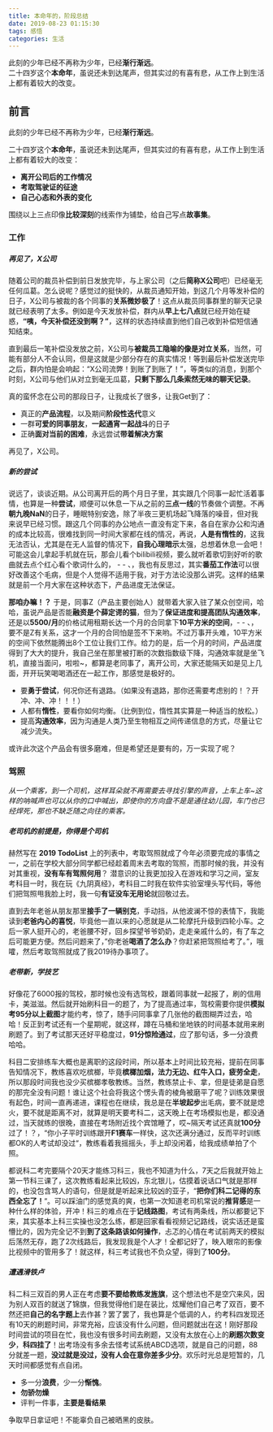 ```yaml
---
title: 本命年的，阶段总结
date: 2019-08-23 01:15:30
tags: 感悟
categories: 生活
---
```


此刻的少年已经不再称为少年，已经**渐行渐远**。  
二十四岁这个**本命年**，虽说还未到达尾声，但其实过的有喜有悲，从工作上到生活上都有着较大的改变。

<!-- more -->

## 前言

此刻的少年已经不再称为少年，已经**渐行渐远**。  

二十四岁这个**本命年**，虽说还未到达尾声，但其实过的有喜有悲，从工作上到生活上都有着较大的改变：

- **离开公司后的工作情况**
- **考取驾驶证的征途**
- **自己心态和外表的变化**

围绕以上三点印像**比较深刻**的线索作为铺垫，给自己写点**故事集**。

### 工作

##### 再见了，X公司

随着公司的裁员补偿到前日发放完毕，与上家公司（之后**简称X公司**吧）已经毫无任何瓜葛。怎么说呢？感觉过的挺快的，从裁员通知开始，到这几个月等发补偿的日子，X公司与被裁的各个同事的**关系微妙极了**！这点从裁员同事群里的聊天记录就已经表明了太多。例如是今天发放补偿，群内从**早上七八点**就已经开始在疑惑，**“咦，今天补偿还没到啊？”**，这样的状态持续直到他们自己收到补偿短信通知结束。

直到最后一笔补偿没发放之前，X公司与**被裁员工隐喻的像是对立关系**，当然，可能有部分人不会认同，但是这就是少部分存在的真实情况！等到最后补偿发送完毕之后，群内怕是会响起：“X公司流弊！到账了到账了！”，等类似的消息，到那个时刻，X公司与他们从对立到毫无瓜葛，**只剩下那么几条索然无味的聊天记录**。

真的蛮怀念在公司的那段日子，让我成长了很多，让我Get到了：  

- 真正的**产品流程**，以及期间**阶段性迭代**意义
- 一群**可爱的同事朋友**，**一起通宵一起战斗**的日子
- 正确**面对当前的困难**，永远尝试**带着解决方案**

再见了，X公司。

##### 新的尝试

说远了，谈谈近期。从公司离开后的两个月日子里，其实跟几个同事一起忙活着事情，也算是一种**尝试**，顺便可以休息一下从之前的**三点一线**的节奏做个调整。不再**朝九晚NaN**的日子，睡眠特别安逸，除了半夜三更机场起飞降落的噪音，但对我来说早已经习惯。跟这几个同事的办公地点一直没有定下来，各自在家办公和沟通的成本比较高，很难找到同一时间大家都在线的情况，再说，**人是有惰性的**，这我无法否认，尤其是在无人监督的情况下，**自我心理暗示**太强，总想着休息一会吧！可能这会儿拿起手机就在玩，那会儿看个bilibili视频，要么就听着歌切到好听的歌曲就去点个红心看个歌词什么的， - - 、，我也有反思过，其实**番茄工作法**可以很好改善这个毛病，但是个人觉得不适用于我，对于方法论没那么讲究。这样的结果就是前一个月大家在这种状态下，产品进度无法保证。

**那咱办嘛！？** 于是，同事Z（产品主要创始人）就带着大家入驻了某众创空间，哈哈，虽说产品是否能**融资是个薛定谔的猫**，但为了**保证进度和提高团队沟通效率**，还是以**5500/月**的价格试用租期长达一个月的合同拿下**10平方米的空间**，- - 、，要不是Z有关系，这才一个月的合同怕是签不下来哟。不过万事开头难，10平方米的空间下依然能腾出8个工位让我们工作。给力的是，后一个月的时间，产品进度得到了大大的提升，我自己坐在那里被打断的次数指数级下降，沟通效率就是坐飞机，直接当面问，啦啦~，都算是老同事了，离开公司，大家还能隔天如是见上几面，开开玩笑喝喝酒还在一起工作，那感觉是极好的。

- 要**勇于尝试**，何况你还有退路。（如果没有退路，那你还需要考虑别的！？开冲、冲、冲！！！）
- 人都有**惰性**，要看你如何均衡。（比例到位，惰性其实算是一种适当的放松。）  
- 提高**沟通效率**，因为沟通是人类乃至生物相互之间传递信息的方式，尽量让它减少流失。  

或许此次这个产品会有很多磨难，但是希望还是要有的，万一实现了呢？



### 驾照

*从一个乘客，到一个司机，这样耳朵就不再需要去寻找引擎的声音，上车上车~这样的呐喊声也可以从你的口中喊出，即使你的方向盘不是是通往幼儿园，车门也已经焊死，那也不缺乏随之向往的乘客。*

##### 老司机的前提是，你得是个司机

赫然写在 **2019 TodoList** 上的列表中，考取驾照就成了今年必须要完成的事情之一，之前在学校大部分同学都已经趁着周末去考取的驾照，而那时候的我，并没有对其重视，**没有车有驾照何用**？ 潜意识的让我更加投入在游戏和学习之间，室友考科目一时，我在玩《九阴真经》，考科目二时我在软件实验室埋头写代码，等他们把驾照甩我脸上时，我一句**有证没车无用论**就回敬过去。

直到去年老爸从朋友那里**接手了一辆别克**，手动挡，从他波澜不惊的表情下，我能读到**老爸内心的喜悦**，毕竟他一直以来的心愿就是从二轮摩托升级到四轮小车。之后一家人挺开心的，老爸腰不好，回乡探望爷爷奶奶，走走亲戚什么的，有了车之后可能更方便。然后问题来了，”你老爸**喝酒了怎么办**？你赶紧把驾照给考了。”，哦嚯，然后考取驾照就成了我2019待办事项了。


##### 老带新，学技艺

好像花了6000报的驾校，那时候也没有选驾校，跟着同事就一起报了，刷的信用卡，美滋滋。然后就开始刷科目一的题了，为了提高通过率，驾校需要你提供**模拟考95分以上截图**才能约考，惊了，随手问同事拿了几张他的截图糊弄过去，哈哈！反正到考试还有一个星期呢，就这样，蹲在马桶和坐地铁的时间基本就用来刷刷题了。到了考试那天还好平稳度过，**91分惊险通过**，应了那句话，多一分浪费哈哈。

科目二安排练车大概也是离职的这段时间，所以基本上时间比较充裕，提前在同事告知情况下，教练喜欢吃槟榔，毕竟**槟榔加烟，法力无边、红牛入口，疲劳全走**，所以那段时间我也没少买槟榔孝敬教练。当然，教练禁止卡、拿，但是徒弟是自愿的那完全没有问题！谁让这个社会将我这个愣头青的棱角被磨平了呢？训练效果很有起色，时间一直再递进，课程也在继续，我总是在**半坡起步**出毛病，要不就是熄火，要不就是距离不对，就算是明天要考科二，这天晚上在考场模拟也是，都没通过，当天就练的很晚，直接在考场附近找个宾馆睡了，哎~隔天考试还真就**100分**过了！？，“你小子平时训练跟开**F1赛车**一样快，这次还满分通过，反而平时训练都OK的人考试却没过“，教练看着我摇摇头，手上却没闲着，给我成绩单拍了个照。

都说科二考完要隔个20天才能练习科三，我也不知道为什么，7天之后我就开始上第一节科三课了，这次教练看起来比较凶，东北银儿，估摸着说话口气就是那样的，也没包含骂人的语句，但是就是听起来比较凶的亚子，“**把你们科二记得的东西全忘了！**“。可以踩油门的感觉真的爽，也第一次知道老司机常说的**推背感**是一种什么样的体验，开冲！科三的难点在于**记线路图**，考试有两条线，所以都要记下来，其实基本上科三实操也没怎么练，都是回家看看视频记记路线，说实话还是蛮懵比的，因为完全记不到**到了这条路该如何操作**，忐忑的心情在考试前两天的模拟后荡然无存，跑了2次线路后，我发现我是个人才！全都记好了，映入眼帘的影像比视频中的管用多了！就这样，科三考试我也不负众望，得到了**100分**。

##### 遭遇滑铁卢

科二科三双百的男人正在考虑**要不要给教练发旌旗**，这个想法也不是空穴来风，因为别人双百的就送了锦旗，但我觉得他们是在装比，炫耀他们自己考了双百，要不然还把**自己的名字题上**去作甚？罢了罢了，我也算是个低调的人，约考科四发现还有10天的刷题时间，非常充裕，应该没有什么问题，但问题就出在这！刚好那段时间尝试的项目在忙，我也没有很多时间去刷题，又没有太放在心上的**刷题次数变少**，**科四挂了**！出考场没有多余去怪考试系统ABCD选项，就是自己的问题，88分就差一题，**没过就是没过，没有人会在意你差多少分**。欢乐时光总是短暂的，几天时间都感觉有点自闭。


- 多一分**浪费**，少一分**惭愧**。
- **勿骄勿燥**
- 评判一件事，**主要是看结果**

争取早日拿证吧！不能辜负自己被晒黑的皮肤。
